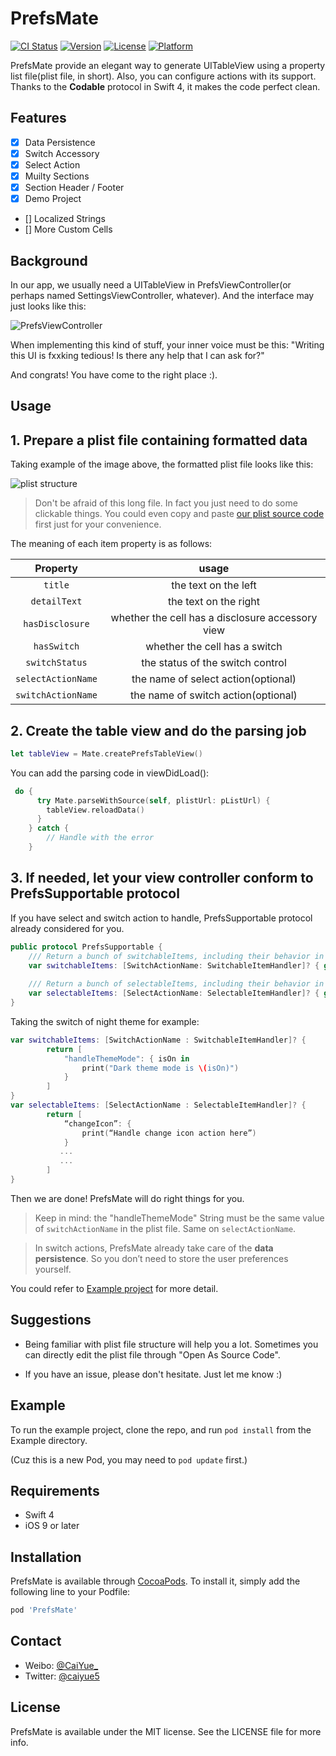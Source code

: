 # PrefsMate

[![CI Status](http://img.shields.io/travis/caiyue1993/PrefsMate.svg?style=flat)](https://travis-ci.org/caiyue1993/PrefsMate)
[![Version](https://img.shields.io/cocoapods/v/PrefsMate.svg?style=flat)](http://cocoapods.org/pods/PrefsMate)
[![License](https://img.shields.io/cocoapods/l/PrefsMate.svg?style=flat)](http://cocoapods.org/pods/PrefsMate)
[![Platform](https://img.shields.io/cocoapods/p/PrefsMate.svg?style=flat)](http://cocoapods.org/pods/PrefsMate)

PrefsMate provide an elegant way to generate UITableView using a property list file(plist file, in short). Also, you can configure actions with its support. Thanks to the **Codable** protocol in Swift 4, it makes the code perfect clean.

## Features
- [x] Data Persistence
- [x] Switch Accessory
- [x] Select Action
- [x] Muilty Sections
- [x] Section Header / Footer 
- [x] Demo Project
- [] Localized Strings
- [] More Custom Cells

## Background

In our app, we usually need a UITableView in PrefsViewController(or perhaps named SettingsViewController, whatever). And the interface may just looks like this:

![PrefsViewController](https://i.loli.net/2017/09/29/59cdab5adb4f4.png)

When implementing this kind of stuff, your inner voice must be this: "Writing this UI is fxxking tedious! Is there any help that I can ask for?" 

And congrats! You have come to the right place :).  

## Usage

## 1. Prepare a plist file containing formatted data 

Taking example of the image above, the formatted plist file looks like this:

![plist structure](https://i.loli.net/2017/09/29/59cdb7a32ed93.png)

> Don't be afraid of this long file. In fact you just need to do some clickable things. You could even copy and paste [our plist source code](https://github.com/caiyue1993/PrefsMate/blob/master/Example/PrefsMate/Prefs.plist) first just for your convenience.

The meaning of each item property is as follows:

| Property      | usage         | 
| :-----------: | :-----------: |
| `title`      | the text on the left | 
| `detailText`   | the text on the right   |  
| `hasDisclosure` | whether the cell has a disclosure accessory view|
| `hasSwitch` | whether the cell has a switch |
| `switchStatus` | the status of the switch control |
| `selectActionName` | the name of select action(optional) |
| `switchActionName` | the name of switch action(optional)  | 

## 2. Create the table view and do the parsing job
```swift
let tableView = Mate.createPrefsTableView()
```

You can add the parsing code in viewDidLoad():
```swift
 do {
      try Mate.parseWithSource(self, plistUrl: pListUrl) {
        tableView.reloadData()
      }
    } catch {
        // Handle with the error
    }
```

## 3. If needed, let your view controller conform to PrefsSupportable protocol

If you have select and switch action to handle, PrefsSupportable protocol already considered for you. 

```swift
public protocol PrefsSupportable {
    /// Return a bunch of switchableItems, including their behavior in SwitchableItemHandler.
    var switchableItems: [SwitchActionName: SwitchableItemHandler]? { get }
    
    /// Return a bunch of selectableItems, including their behavior in SelectableItemHandler.
    var selectableItems: [SelectActionName: SelectableItemHandler]? { get }
}
```

Taking the switch of night theme for example:

```swift
var switchableItems: [SwitchActionName : SwitchableItemHandler]? {
        return [
            "handleThemeMode": { isOn in
                print("Dark theme mode is \(isOn)")
            }
        ]
}
var selectableItems: [SelectActionName : SelectableItemHandler]? {
        return [
            “changeIcon”: { 
                print(“Handle change icon action here”)
            }
           ...
           ...
        ]
}
```

Then we are done! PrefsMate will do right things for you.

> Keep in mind: the "handleThemeMode" String must be the same value of `switchActionName` in the plist file. Same on `selectActionName`.

> In switch actions, PrefsMate already take care of the **data persistence**. So you don’t need to store the user preferences yourself.

You could refer to [Example project](https://github.com/caiyue1993/PrefsMate/tree/master/Example) for more detail.

## Suggestions

- Being familiar with plist file structure will help you a lot. Sometimes you can directly edit the plist file through "Open As Source Code". 

- If you have an issue, please don't hesitate. Just let me know :)

## Example

To run the example project, clone the repo, and run `pod install` from the Example directory.

(Cuz this is a new Pod, you may need to `pod update` first.)

## Requirements

- Swift 4
- iOS 9 or later

## Installation

PrefsMate is available through [CocoaPods](http://cocoapods.org). To install
it, simply add the following line to your Podfile:

```ruby
pod 'PrefsMate'
```

## Contact

- Weibo: [@CaiYue_](http://weibo.com/caiyue233)
- Twitter: [@caiyue5](https://twitter.com/caiyue5)

## License

PrefsMate is available under the MIT license. See the LICENSE file for more info.
